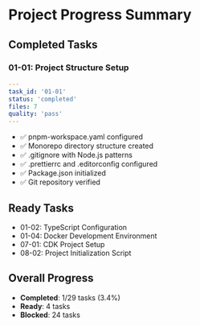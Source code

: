# Project Progress Summary

## Completed Tasks

### 01-01: Project Structure Setup
```yaml
---
task_id: '01-01'
status: 'completed'
files: 7
quality: 'pass'
---
```

- ✅ pnpm-workspace.yaml configured
- ✅ Monorepo directory structure created
- ✅ .gitignore with Node.js patterns
- ✅ .prettierrc and .editorconfig configured
- ✅ Package.json initialized
- ✅ Git repository verified

## Ready Tasks

- 01-02: TypeScript Configuration
- 01-04: Docker Development Environment  
- 07-01: CDK Project Setup
- 08-02: Project Initialization Script

## Overall Progress

- **Completed**: 1/29 tasks (3.4%)
- **Ready**: 4 tasks
- **Blocked**: 24 tasks